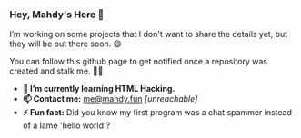### Hey, Mahdy's Here 👋

I’m working on some projects that I don't want to share the details yet,
but they will be out there soon. 😄

You can follow this github page to get notified
once a repository was created and stalk me. 🕵️‍♂️

- **🌱 I’m currently learning HTML Hacking.**
- **📫 Contact me:** me@mahdy.fun *[unreachable]*
- **⚡ Fun fact:** Did you know my first program was a chat spammer instead of a lame 'hello world'?

